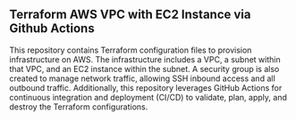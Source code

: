 <h2>Terraform AWS VPC with EC2 Instance via Github Actions</h2>

This repository contains Terraform configuration files to provision infrastructure on AWS. The infrastructure includes a VPC, a subnet within that VPC, and an EC2 instance within the subnet. A security group is also created to manage network traffic, allowing SSH inbound access and all outbound traffic. Additionally, this repository leverages GitHub Actions for continuous integration and deployment (CI/CD) to validate, plan, apply, and destroy the Terraform configurations.
